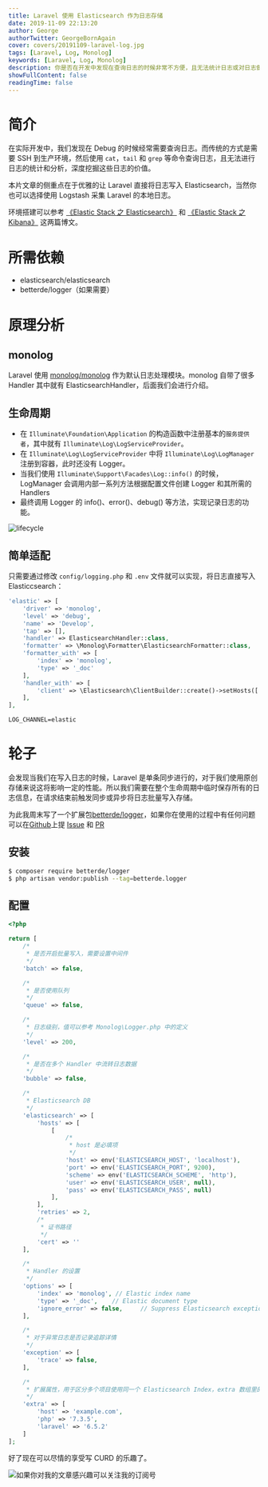 ```yaml
---
title: Laravel 使用 Elasticsearch 作为日志存储
date: 2019-11-09 22:13:20
author: George
authorTwitter: GeorgeBornAgain
cover: covers/20191109-laravel-log.jpg
tags: [Laravel, Log, Monolog]
keywords: [Laravel, Log, Monolog]
description: 你是否在开发中发现在查询日志的时候非常不方便，且无法统计日志或对日志做更深层次的分析。那么可以使用 Elasticsearch 加上 Kibana 来实现。
showFullContent: false
readingTime: false
---
```


# 简介

在实际开发中，我们发现在 Debug 的时候经常需要查询日志。而传统的方式是需要 SSH 到生产环境，然后使用 `cat`，`tail` 和 `grep` 等命令查询日志，且无法进行日志的统计和分析，深度挖掘这些日志的价值。

本片文章的侧重点在于优雅的让 Laravel 直接将日志写入 Elasticsearch，当然你也可以选择使用 Logstash 采集 Laravel 的本地日志。

环境搭建可以参考 [《Elastic Stack 之 Elasticsearch》](/20191102.html) 和 [《Elastic Stack 之 Kibana》](/20191103.html) 这两篇博文。

# 所需依赖

* elasticsearch/elasticsearch
* betterde/logger（如果需要）

# 原理分析

## monolog

Laravel 使用 [monolog/monolog](https://github.com/Seldaek/monolog) 作为默认日志处理模块。monolog 自带了很多 Handler 其中就有 ElasticsearchHandler，后面我们会进行介绍。

## 生命周期

* 在 `Illuminate\Foundation\Application` 的构造函数中注册基本的`服务提供者`，其中就有 `Illuminate\Log\LogServiceProvider`。
* 在 `Illuminate\Log\LogServiceProvider` 中将 `Illuminate\Log\LogManager` 注册到容器，此时还没有 Logger。
* 当我们使用 `Illuminate\Support\Facades\Log::info()` 的时候，LogManager 会调用内部一系列方法根据配置文件创建 Logger 和其所需的 Handlers
* 最终调用 Logger 的 info()、error()、debug() 等方法，实现记录日志的功能。

![lifecycle](/article/20191109-laravel-log-lifecycle.jpg)

## 简单适配

只需要通过修改 `config/logging.php` 和 `.env` 文件就可以实现，将日志直接写入 Elasticcsearch：

```php
'elastic' => [
    'driver' => 'monolog',
    'level' => 'debug',
    'name' => 'Develop',
    'tap' => [],
    'handler' => ElasticsearchHandler::class,
    'formatter' => \Monolog\Formatter\ElasticsearchFormatter::class,
    'formatter_with' => [
        'index' => 'monolog',
        'type' => '_doc'
    ],
    'handler_with' => [
        'client' => \Elasticsearch\ClientBuilder::create()->setHosts(['http://localhost:9200'])->build(),
    ],
],
```

```
LOG_CHANNEL=elastic
```

# 轮子

会发现当我们在写入日志的时候，Laravel 是单条同步进行的，对于我们使用原创存储来说这将影响一定的性能。所以我们需要在整个生命周期中临时保存所有的日志信息，在请求结束前触发同步或异步将日志批量写入存储。

为此我周末写了一个扩展包[betterde/logger](https://packagist.org/packages/betterde/logger)，如果你在使用的过程中有任何问题可以在[Github](https://github.com/betterde/logger)上提 [Issue](https://github.com/betterde/logger/issues) 和 [PR](https://github.com/betterde/logger/pulls)

## 安装

```bash
$ composer require betterde/logger
$ php artisan vendor:publish --tag=betterde.logger
```

## 配置

```php
<?php

return [
    /*
     * 是否开启批量写入，需要设置中间件
     */
    'batch' => false,

    /*
     * 是否使用队列
     */
    'queue' => false,

    /*
     * 日志级别，值可以参考 Monolog\Logger.php 中的定义
     */
    'level' => 200,

    /*
     * 是否在多个 Handler 中流转日志数据
     */
    'bubble' => false,

    /*
     * Elasticsearch DB
     */
    'elasticsearch' => [
        'hosts' => [
            [
                /*
                 * host 是必填项
                 */
                'host' => env('ELASTICSEARCH_HOST', 'localhost'),
                'port' => env('ELASTICSEARCH_PORT', 9200),
                'scheme' => env('ELASTICSEARCH_SCHEME', 'http'),
                'user' => env('ELASTICSEARCH_USER', null),
                'pass' => env('ELASTICSEARCH_PASS', null)
            ],
        ],
        'retries' => 2,
        /*
         * 证书路径
         */
        'cert' => ''
    ],

    /*
     * Handler 的设置
     */
    'options' => [
        'index' => 'monolog', // Elastic index name
        'type' => '_doc',    // Elastic document type
        'ignore_error' => false,     // Suppress Elasticsearch exceptions
    ],

    /*
     * 对于异常日志是否记录追踪详情
     */
    'exception' => [
        'trace' => false,
    ],

    /*
     * 扩展属性，用于区分多个项目使用同一个 Elasticsearch Index，extra 数组里的 Key 都是可以自定义的，我这里只是举例
     */
    'extra' => [
        'host' => 'example.com',
        'php' => '7.3.5',
        'laravel' => '6.5.2'
    ]
];

```

好了现在可以尽情的享受写 CURD 的乐趣了。

![如果你对我的文章感兴趣可以关注我的订阅号](qrcode/mpqr.png)